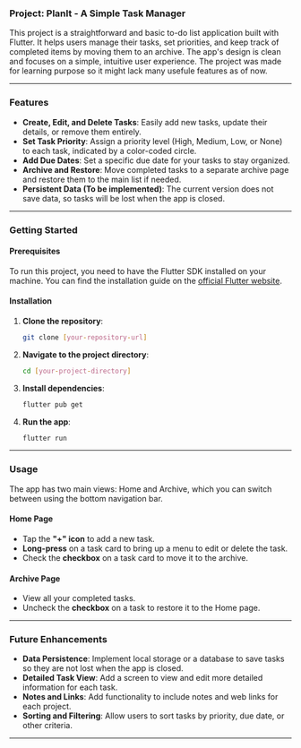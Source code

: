 ### Project: PlanIt - A Simple Task Manager

This project is a straightforward and basic to-do list application built with Flutter. It helps users manage their tasks, set priorities, and keep track of completed items by moving them to an archive. The app's design is clean and focuses on a simple, intuitive user experience. 
The project was made for learning purpose so it might lack many usefule features as of now.

-----

### Features

  * **Create, Edit, and Delete Tasks**: Easily add new tasks, update their details, or remove them entirely.
  * **Set Task Priority**: Assign a priority level (High, Medium, Low, or None) to each task, indicated by a color-coded circle.
  * **Add Due Dates**: Set a specific due date for your tasks to stay organized.
  * **Archive and Restore**: Move completed tasks to a separate archive page and restore them to the main list if needed.
  * **Persistent Data (To be implemented)**: The current version does not save data, so tasks will be lost when the app is closed.

-----

### Getting Started

#### Prerequisites

To run this project, you need to have the Flutter SDK installed on your machine. You can find the installation guide on the [official Flutter website](https://flutter.dev/docs/get-started/install).

#### Installation

1.  **Clone the repository**:
    ```bash
    git clone [your-repository-url]
    ```
2.  **Navigate to the project directory**:
    ```bash
    cd [your-project-directory]
    ```
3.  **Install dependencies**:
    ```bash
    flutter pub get
    ```
4.  **Run the app**:
    ```bash
    flutter run
    ```

-----

### Usage

The app has two main views: Home and Archive, which you can switch between using the bottom navigation bar.

#### Home Page

  * Tap the **"+" icon** to add a new task.
  * **Long-press** on a task card to bring up a menu to edit or delete the task.
  * Check the **checkbox** on a task card to move it to the archive.

#### Archive Page

  * View all your completed tasks.
  * Uncheck the **checkbox** on a task to restore it to the Home page.

-----



### Future Enhancements

  * **Data Persistence**: Implement local storage or a database to save tasks so they are not lost when the app is closed.
  * **Detailed Task View**: Add a screen to view and edit more detailed information for each task.
  * **Notes and Links**: Add functionality to include notes and web links for each project.
  * **Sorting and Filtering**: Allow users to sort tasks by priority, due date, or other criteria.

-----

